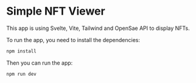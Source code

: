 # Simple NFT Viewer

This app is using Svelte, Vite, Tailwind and OpenSae API to display NFTs.

To run the app, you need to install the dependencies:

```bash
npm install
```

Then you can run the app:

```bash
npm run dev
```

